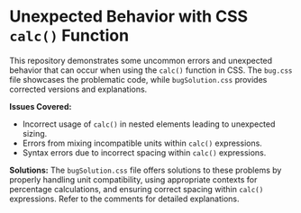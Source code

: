 # Unexpected Behavior with CSS `calc()` Function
This repository demonstrates some uncommon errors and unexpected behavior that can occur when using the `calc()` function in CSS.  The `bug.css` file showcases the problematic code, while `bugSolution.css` provides corrected versions and explanations.

**Issues Covered:**
* Incorrect usage of `calc()` in nested elements leading to unexpected sizing.
* Errors from mixing incompatible units within `calc()` expressions.
* Syntax errors due to incorrect spacing within `calc()` expressions.

**Solutions:**
The `bugSolution.css` file offers solutions to these problems by properly handling unit compatibility, using appropriate contexts for percentage calculations, and ensuring correct spacing within `calc()` expressions. Refer to the comments for detailed explanations.
